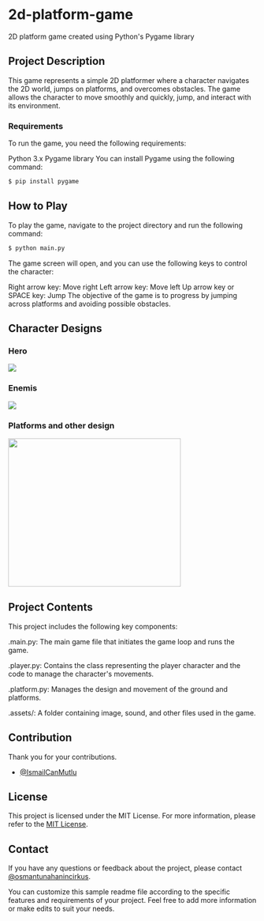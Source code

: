 # 2d-platform-game
2D platform game created using Python's Pygame library

## Project Description

This game represents a simple 2D platformer where a character navigates the 2D world, jumps on platforms, and overcomes obstacles. The game allows the character to move smoothly and quickly, jump, and interact with its environment.

### Requirements
To run the game, you need the following requirements:

Python 3.x
Pygame library
You can install Pygame using the following command:

```bash 
$ pip install pygame
```
## How to Play
To play the game, navigate to the project directory and run the following command:
```bash 
$ python main.py
```
The game screen will open, and you can use the following keys to control the character:

Right arrow key: Move right
Left arrow key: Move left
Up arrow key or SPACE key: Jump
The objective of the game is to progress by jumping across platforms and avoiding possible obstacles.

## Character Designs
### Hero
<img src='https://github.com/osmantunahanincirkus/2D_platform_game/blob/main/Tasarımlar/adventurer_stand.png'>

### Enemis
<img src='https://github.com/osmantunahanincirkus/2D_platform_game/blob/main/Tasarımlar/zombie_walk1.png'>

### Platforms and other design
<img src='https://github.com/osmantunahanincirkus/2D_platform_game/blob/main/Tasarımlar/spritesheet_jumper.png' width="350" height="300">

## Project Contents
This project includes the following key components:

.main.py: The main game file that initiates the game loop and runs the game.

.player.py: Contains the class representing the player character and the code to manage the character's movements.

.platform.py: Manages the design and movement of the ground and platforms.

.assets/: A folder containing image, sound, and other files used in the game.

## Contribution

Thank you for your contributions.

- [@IsmailCanMutlu](https://github.com/IsmailCanMutlu)

## License
This project is licensed under the MIT License. For more information, please refer to the [MIT License](LICENSE).

## Contact
If you have any questions or feedback about the project, please contact [@osmantunahanincirkus](https://github.com/osmantunahanincirkus).

You can customize this sample readme file according to the specific features and requirements of your project. Feel free to add more information or make edits to suit your needs.
